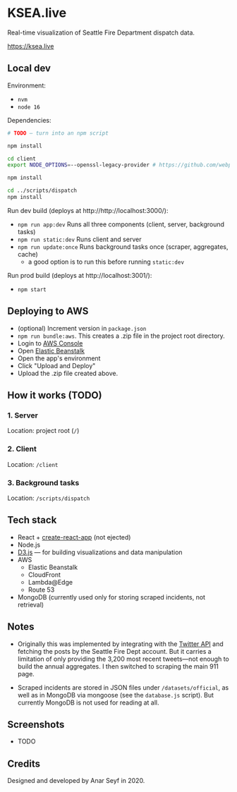 # KSEA.live

Real-time visualization of Seattle Fire Department dispatch data.

https://ksea.live

## Local dev

Environment:

- `nvm`
- `node 16`

Dependencies:

```sh
# TODO — turn into an npm script

npm install

cd client
export NODE_OPTIONS=--openssl-legacy-provider # https://github.com/webpack/webpack/issues/14532#issuecomment-947012063

npm install

cd ../scripts/dispatch
npm install
```

Run dev build (deploys at http://http://localhost:3000/):

- `npm run app:dev` Runs all three components (client, server, background tasks)
- `npm run static:dev` Runs client and server
- `npm run update:once` Runs background tasks once (scraper, aggregates, cache)
  - a good option is to run this before running `static:dev`

Run prod build (deploys at http://localhost:3001/):

- `npm start`

## Deploying to AWS

- (optional) Increment version in `package.json`
- `npm run bundle:aws`. This creates a .zip file in the project root directory.
- Login to [AWS Console](https://console.aws.amazon.com/)
- Open [Elastic Beanstalk](https://us-west-2.console.aws.amazon.com/elasticbeanstalk/)
- Open the app's environment
- Click "Upload and Deploy"
- Upload the .zip file created above.

## How it works (TODO)

### 1. Server

Location: project root (`/`)

### 2. Client

Location: `/client`

### 3. Background tasks

Location: `/scripts/dispatch`

## Tech stack

- React + [create-react-app](https://create-react-app.dev/) (not ejected)
- Node.js
- [D3.js](https://d3js.org/) — for building visualizations and data manipulation
- AWS
  - Elastic Beanstalk
  - CloudFront
  - Lambda@Edge
  - Route 53
- MongoDB (currently used only for storing scraped incidents, not retrieval)

## Notes

- Originally this was implemented by integrating with the [Twitter API](https://developer.twitter.com/en/docs/twitter-api/v1/tweets/timelines/overview) and fetching the posts by the Seattle Fire Dept account. But it carries a limitation of only providing the 3,200 most recent tweets—not enough to build the annual aggregates. I then switched to scraping the main 911 page.

- Scraped incidents are stored in JSON files under `/datasets/official`, as well as in MongoDB via mongoose (see the `database.js` script). But currently MongoDB is not used for reading at all.

## Screenshots

- TODO

## Credits

Designed and developed by Anar Seyf in 2020.
